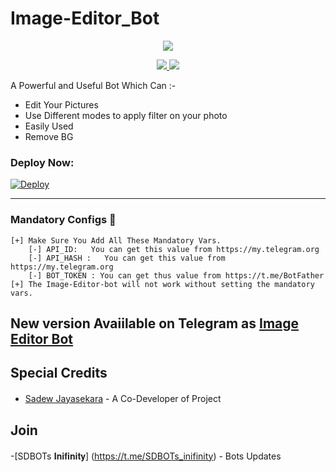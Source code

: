 # Image-Editor_Bot

<p align="center">
  <a href="https://www.python.org">
    <img src="https://telegra.ph/file/c4678a749930a17efa2cd.jpg">
      </a>


  
</p>
<p align="center">
  <a href="https://github.com/sadew451/Image-Editor-Bot/stargazers">
    <img src="https://img.shields.io/github/stars/sadew451/Image-Editor-Bot?style=social">

  </a>
  
  <a href="https://github.com/sadew451/Image-Editor-Bot/fork">
    <img src="https://img.shields.io/github/forks/sadew451/Image-Editor-Bot?label=Fork&style=social">

  </a>  
</p>

A Powerful and Useful Bot Which Can :-
* Edit Your Pictures
* Use Different modes to apply filter on your photo
* Easily Used 
* Remove BG

### Deploy Now:
[![Deploy](https://www.herokucdn.com/deploy/button.svg)](https://heroku.com/deploy?template=https://github.com/sadew451/Image-Editor-Bot)

<HR/>

### Mandatory Configs 📒
```
[+] Make Sure You Add All These Mandatory Vars. 
    [-] API_ID:   You can get this value from https://my.telegram.org
    [-] API_HASH :   You can get this value from https://my.telegram.org
    [-] BOT_TOKEN : You can get thus value from https://t.me/BotFather
[+] The Image-Editor-bot will not work without setting the mandatory vars.
```

## New version Avaiilable on Telegram as [Image Editor Bot](https://t.me/imageediterSDBOTs)

## Special Credits

- [Sadew Jayasekara](https://github.com/sadew451) - A Co-Developer of Projectㅤ



## Join 
-[SDBOTs 𝐈𝐧𝐢𝐟𝐢𝐧𝐢𝐭𝐲] (https://t.me/SDBOTs_inifinity) - Bots Updatesㅤㅤㅤㅤㅤㅤ  
